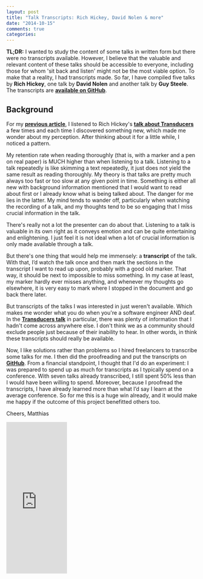 ```yaml
---
layout: post
title: "Talk Transcripts: Rich Hickey, David Nolen & more"
date: "2014-10-15"
comments: true
categories: 
---
```

**TL;DR:** I wanted to study the content of some talks in written form but there were no transcripts available. However, I believe that the valuable and relevant content of these talks should be accessible to everyone, including those for whom 'sit back and listen' might not be the most viable option. To make that a reality, I had transcripts made. So far, I have compiled five talks by **Rich Hickey**, one talk by **David Nolen** and another talk by **Guy Steele**. The transcripts are **[available on GitHub](https://github.com/matthiasn/talk-transcripts)**.

<!-- more -->

## Background

For my **[previous article](http://matthiasnehlsen.com/blog/2014/10/06/Building-Systems-in-Clojure-2/)**, I listened to Rich Hickey's **[talk about Transducers](https://www.youtube.com/watch?v=6mTbuzafcII)** a few times and each time I discovered something new, which made me wonder about my perception. After thinking about it for a little while, I noticed a pattern.

My retention rate when reading thoroughly (that is, with a marker and a pen on real paper) is MUCH higher than when listening to a talk. Listening to a talk repeatedly is like skimming a text repeatedly, it just does not yield the same result as reading thoroughly. My theory is that talks are pretty much always too fast or too slow at any given point in time. Something is either all new with background information mentioned that I would want to read about first or I already know what is being talked about. The danger for me lies in the latter. My mind tends to wander off, particularly when watching the recording of a talk, and my thoughts tend to be so engaging that I miss crucial information in the talk.

There's really not a lot the presenter can do about that. Listening to a talk is valuable in its own right as it conveys emotion and can be quite entertaining and enlightening. I just feel it is not ideal when a lot of crucial information is only made available through a talk. 

But there's one thing that would help me immensely: a **transcript** of the talk. With that, I’d watch the talk once and then mark the sections in the transcript I want to read up upon, probably with a good old marker. That way, it should be next to impossible to miss something. In my case at least, my marker hardly ever misses anything, and whenever my thoughts go elsewhere, it is very easy to mark where I stopped in the document and go back there later.

But transcripts of the talks I was interested in just weren't available. Which makes me wonder what you do when you're a software engineer AND deaf. In the **[Transducers talk](https://www.youtube.com/watch?v=6mTbuzafcII)** in particular, there was plenty of information that I hadn't come across anywhere else. I don't think we as a community should exclude people just because of their inability to hear. In other words, in think these transcripts should really be available.

Now, I like solutions rather than problems so I hired freelancers to transcribe some talks for me. I then did the proofreading and put the transcripts on **[GitHub](https://github.com/matthiasn/talk-transcripts)**. From a financial standpoint, I thought that I'd do an experiment: I was prepared to spend up as much for transcripts as I typically spend on a conference. With seven talks already transcribed, I still spent 50% less than I would have been willing to spend. Moreover, because I proofread the transcripts, I have already learned more than what I’d say I learn at the average conference. So for me this is a huge win already, and it would make me happy if the outcome of this project benefitted others too.

Cheers,
Matthias

<iframe width="160" height="400" src="https://leanpub.com/building-a-system-in-clojure/embed" frameborder="0" allowtransparency="true"></iframe>